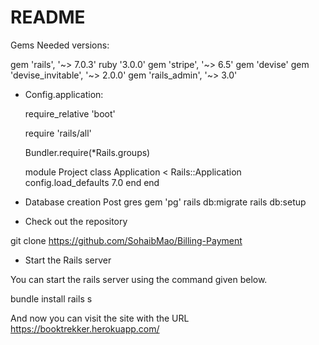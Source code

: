 # README

Gems Needed versions: 

gem 'rails', '~> 7.0.3'
ruby '3.0.0'
gem 'stripe', '~> 6.5'
gem 'devise'
gem 'devise_invitable', '~> 2.0.0'
gem 'rails_admin', '~> 3.0'


* Config.application: 

    require_relative 'boot'

    require 'rails/all'

    Bundler.require(*Rails.groups)

    module Project
    class Application < Rails::Application
        config.load_defaults 7.0
    end
    end

* Database creation
Post gres gem 'pg'
rails db:migrate
rails db:setup

* Check out the repository

git clone https://github.com/SohaibMao/Billing-Payment

* Start the Rails server

You can start the rails server using the command given below.

bundle install
rails s

And now you can visit the site with the URL https://booktrekker.herokuapp.com/

